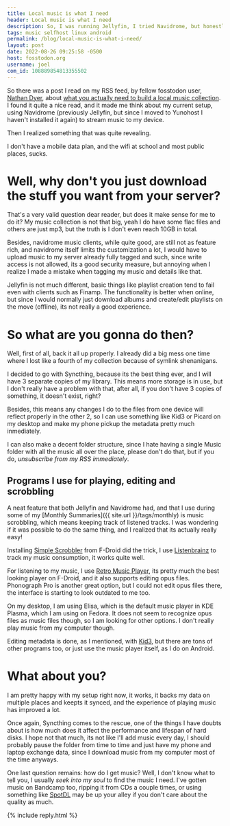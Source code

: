```yaml
---
title: Local music is what I need
header: Local music is what I need
description: So, I was running Jellyfin, I tried Navidrome, but honestly, I probably don't need all of that at all, do you?
tags: music selfhost linux android
permalink: /blog/local-music-is-what-i-need/
layout: post
date: 2022-08-26 09:25:58 -0500
host: fosstodon.org
username: joel
com_id: 108889854813355502
---
```


So there was a post I read on my RSS feed, by fellow fosstodon user, [Nathan Dyer](https://fosstodon.org/@nathandyer), about [what you actually need to build a local music collection](https://nathandyer.me/2022/06/13/music-library.html). I found it quite a nice read, and it made me think about my current setup, using Navidrome (previously Jellyfin, but since I moved to Yunohost I haven't installed it again) to stream music to my device.

Then I realized something that was quite revealing.

I don't have a mobile data plan, and the wifi at school and most public places, sucks.

# Well, why don't you just download the stuff you want from your server?

That's a very valid question dear reader, but does it make sense for me to do it? My music collection is not that big, yeah I do have some flac files and others are just mp3, but the truth is I don't even reach 10GB in total.

Besides, navidrome music clients, while quite good, are still not as feature rich, and navidrome itself limits the customization a lot, I would have to upload music to my server already fully tagged and such, since write access is not allowed, its a good security measure, but annoying when I realize I made a mistake when tagging my music and details like that.

Jellyfin is not much different, basic things like playlist creation tend to fail even with clients such as Finamp. The functionality is better when online, but since I would normally just download albums and create/edit playlists on the move (offline), its not really a good experience.

# So what are you gonna do then?

Well, first of all, back it all up properly. I already did a big mess one time where I lost like a fourth of my collection because of symlink shenanigans.

I decided to go with Syncthing, because its the best thing ever, and I will have 3 separate copies of my library. This means more storage is in use, but I don't really have a problem with that, after all, if you don't have 3 copies of something, it doesn't exist, right?

Besides, this means any changes I do to the files from one device will reflect properly in the other 2, so I can use something like Kid3 or Picard on my desktop and make my phone pickup the metadata pretty much inmediately.

I can also make a decent folder structure, since I hate having a single Music folder with all the music all over the place, please don't do that, but if you do, *unsubscribe from my RSS immediately*.

## Programs I use for playing, editing and scrobbling

A neat feature that both Jellyfin and Navidrome had, and that I use during some of my [Monthly Summaries]({{ site.url }}/tags/monthly) is music scrobbling, which means keeping track of listened tracks. I was wondering if it was possible to do the same thing, and I realized that its actually really easy!

Installing [Simple Scrobbler](https://simple-last-fm-scrobbler.github.io/sls/) from F-Droid did the trick, I use [Listenbrainz](https://listenbrainz.org/) to track my music consumption, it works quite well.

For listening to my music, I use [Retro Music Player](https://retromusic.app/), its pretty much the best looking player on F-Droid, and it also supports editing opus files. Phonograph Pro is another great option, but I could not edit opus files there, the interface is starting to look outdated to me too.

On my desktop, I am using Elisa, which is the default music player in KDE Plasma, which I am using on Fedora. It does not seem to recognize opus files as music files though, so I am looking for other options. I don't really play music from my computer though.

Editing metadata is done, as I mentioned, with [Kid3](https://kid3.kde.org/), but there are tons of other programs too, or just use the music player itself, as I do on Android.

# What about you?

I am pretty happy with my setup right now, it works, it backs my data on multiple places and keepts it synced, and the experience of playing music has improved a lot.

Once again, Syncthing comes to the rescue, one of the things I have doubts about is how much does it affect the performance and lifespan of hard disks. I hope not that much, its not like I'll add music every day, I should probably pause the folder from time to time and just have my phone and laptop exchange data, since I download music from my computer most of the time anyways.


One last question remains: how do I get music? Well, I don't know what to tell you, I usually *seek into my soul* to find the music I need. I've gotten music on Bandcamp too, ripping it from CDs a couple times, or using something like [SpotDL](https://github.com/spotdl/) may be up your alley if you don't care about the quality as much.



{% include reply.html %}
